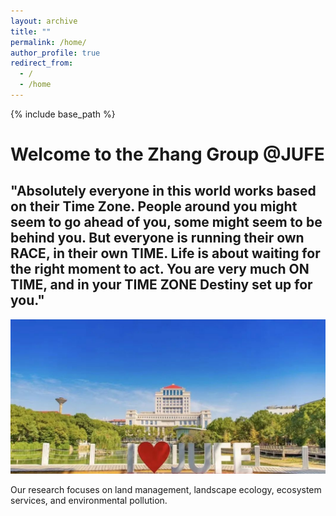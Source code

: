 ```yaml
---
layout: archive
title: ""
permalink: /home/
author_profile: true
redirect_from:
  - /
  - /home
---
```


{% include base_path %}
# Welcome to the Zhang Group @JUFE  
"Absolutely everyone in this world works based on their Time Zone. People around you might seem to go ahead of you, some might seem to be behind you. But everyone is running their own RACE, in their own TIME. Life is about waiting for the right moment to act. You are very much ON TIME, and in your TIME ZONE Destiny set up for you."
---

<img src='/images/gallery/JUFE.jpg'> 

Our research focuses on land management, landscape ecology, ecosystem services, and environmental pollution.
